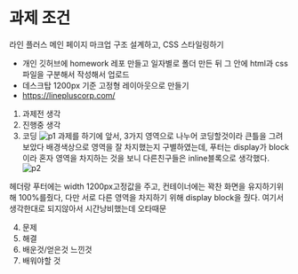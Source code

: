 # 과제 조건
라인 플러스 메인 페이지 마크업 구조 설계하고, CSS 스타일링하기
  - 개인 깃허브에 homework 레포 만들고 일자별로 폴더 만든 뒤 그 안에 html과 css 파일을 구분해서 작성해서 업로드
  - 데스크탑 1200px 기준 고정형 레이아웃으로 만들기
  - https://linepluscorp.com/
  
  
  1. 과제전 생각
  2. 진행중 생각
  3. 코딩
  ![p1](https://user-images.githubusercontent.com/48181483/55448955-c7980f00-5604-11e9-82d2-71d2d438245c.png)
  과제를 하기에 앞서, 3가지 영역으로 나누어 코딩할것이라 큰틀을 그려보았다 배경색상으로 영역을 잘 차지했는지 구별하였는데,
  푸터는 display가 block이라 혼자 영역을 차지하는 것을 보니 다른친구들은 inline블록으로 생각했다.
  ![p2](https://user-images.githubusercontent.com/48181483/55449755-be5c7180-5607-11e9-8b1b-99ed9e1782b6.png)
  
  헤더랑 푸터에는 width 1200px고정값을 주고, 컨테이너에는 꽉찬 화면을 유지하기위해 100%를줬다, 다만 서로 다른 영역을 차지하기 위해
  display block을 줬다. 여기서 생각한대로 되지않아서 시간낭비했는데 오타때문
  
  
  
  
 
 
  4. 문제
  5. 해결
  6. 배운것/얻은것 느낀것
  7. 배워야할 것
  
